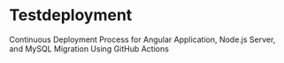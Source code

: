 # Testdeployment
Continuous Deployment Process for Angular Application, Node.js Server, and MySQL Migration Using GitHub Actions
